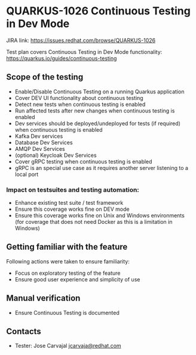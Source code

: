 # QUARKUS-1026 Continuous Testing in Dev Mode

JIRA link: https://issues.redhat.com/browse/QUARKUS-1026

Test plan covers Continuous Testing in Dev Mode functionality: https://quarkus.io/guides/continuous-testing

## Scope of the testing
- Enable/Disable Continuous Testing on a running Quarkus application
- Cover DEV UI functionality about continuous testing
- Detect new tests when continuous testing is enabled
- Run affected tests after new changes when continuous testing is enabled
- Dev services should be deployed/undeployed for tests (if required) when continuous testing is enabled
 - Kafka Dev services
 - Database Dev Services
 - AMQP Dev Services
 - (optional) Keycloak Dev Services
- Cover gRPC testing when continuous testing is enabled
 - gRPC is an special use case as it requires another server listening to a local port

### Impact on testsuites and testing automation:
- Enhance existing test suite / test framework
- Ensure this coverage works fine on DEV mode
- Ensure this coverage works fine on Unix and Windows environments (for coverage that does not need Docker as this is a limitation in Windows)

## Getting familiar with the feature
Following actions were taken to ensure familiarity:
- Focus on exploratory testing of the feature
- Ensure good user experience and simplicity of use

## Manual verification
- Ensure Continuous Testing is documented

## Contacts
* Tester: Jose Carvajal <jcarvaja@redhat.com>
